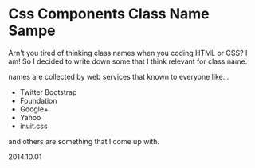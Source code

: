 # Css Components Class Name Sampe

Arn't you tired of thinking class names when you coding HTML or CSS?
I am!
So I decided to write down some that I think relevant for class name. 

names are collected by web services that known to everyone like...
* Twitter Bootstrap
* Foundation
* Google+
* Yahoo
* inuit.css

and others are something that I come up with.

2014.10.01